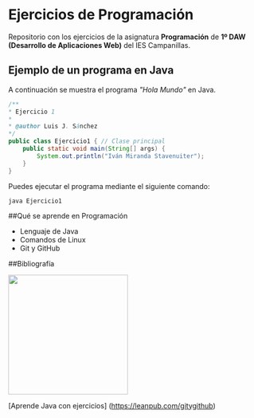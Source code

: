 # Ejercicios de Programación

Repositorio con los ejercicios de la asignatura **Programación** de **1º DAW (Desarrollo de Aplicaciones Web)** del IES Campanillas.

## Ejemplo de un programa en Java

A continuación se muestra el programa *"Hola Mundo"* en Java.

```java
/**
* Ejercicio 1
*
* @author Luis J. Sánchez
*/
public class Ejercicio1 { // Clase principal
	public static void main(String[] args) {
		System.out.println("Iván Miranda Stavenuiter");
	}
}
```

Puedes ejecutar el programa mediante el siguiente comando: 

```console
java Ejercicio1
```

##Qué se aprende en Programación

* Lenguaje de Java
* Comandos de Linux
* Git y GitHub

##Bibliografía

<img src="imagenes/aprendejava.jpg" width="240px">

[Aprende Java con ejercicios] (https://leanpub.com/gitygithub)

